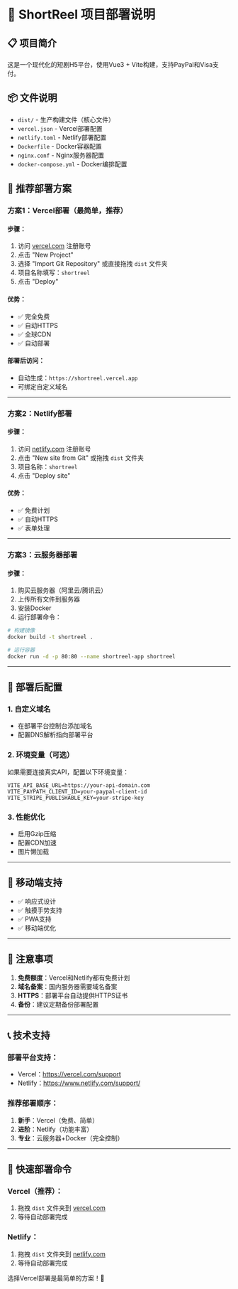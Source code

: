 # 🚀 ShortReel 项目部署说明

## 📋 项目简介
这是一个现代化的短剧H5平台，使用Vue3 + Vite构建，支持PayPal和Visa支付。

## 📦 文件说明
- `dist/` - 生产构建文件（核心文件）
- `vercel.json` - Vercel部署配置
- `netlify.toml` - Netlify部署配置
- `Dockerfile` - Docker容器配置
- `nginx.conf` - Nginx服务器配置
- `docker-compose.yml` - Docker编排配置

## 🌟 推荐部署方案

### **方案1：Vercel部署（最简单，推荐）**

#### **步骤：**
1. 访问 [vercel.com](https://vercel.com) 注册账号
2. 点击 "New Project"
3. 选择 "Import Git Repository" 或直接拖拽 `dist` 文件夹
4. 项目名称填写：`shortreel`
5. 点击 "Deploy"

#### **优势：**
- ✅ 完全免费
- ✅ 自动HTTPS
- ✅ 全球CDN
- ✅ 自动部署

#### **部署后访问：**
- 自动生成：`https://shortreel.vercel.app`
- 可绑定自定义域名

---

### **方案2：Netlify部署**

#### **步骤：**
1. 访问 [netlify.com](https://netlify.com) 注册账号
2. 点击 "New site from Git" 或拖拽 `dist` 文件夹
3. 项目名称：`shortreel`
4. 点击 "Deploy site"

#### **优势：**
- ✅ 免费计划
- ✅ 自动HTTPS
- ✅ 表单处理

---

### **方案3：云服务器部署**

#### **步骤：**
1. 购买云服务器（阿里云/腾讯云）
2. 上传所有文件到服务器
3. 安装Docker
4. 运行部署命令：

```bash
# 构建镜像
docker build -t shortreel .

# 运行容器
docker run -d -p 80:80 --name shortreel-app shortreel
```

---

## 🔧 部署后配置

### **1. 自定义域名**
- 在部署平台控制台添加域名
- 配置DNS解析指向部署平台

### **2. 环境变量（可选）**
如果需要连接真实API，配置以下环境变量：
```
VITE_API_BASE_URL=https://your-api-domain.com
VITE_PAYPATH_CLIENT_ID=your-paypal-client-id
VITE_STRIPE_PUBLISHABLE_KEY=your-stripe-key
```

### **3. 性能优化**
- 启用Gzip压缩
- 配置CDN加速
- 图片懒加载

---

## 📱 移动端支持
- ✅ 响应式设计
- ✅ 触摸手势支持
- ✅ PWA支持
- ✅ 移动端优化

---

## 🚨 注意事项

1. **免费额度**：Vercel和Netlify都有免费计划
2. **域名备案**：国内服务器需要域名备案
3. **HTTPS**：部署平台自动提供HTTPS证书
4. **备份**：建议定期备份部署配置

---

## 📞 技术支持

### **部署平台支持：**
- Vercel：https://vercel.com/support
- Netlify：https://www.netlify.com/support/

### **推荐部署顺序：**
1. **新手**：Vercel（免费、简单）
2. **进阶**：Netlify（功能丰富）
3. **专业**：云服务器+Docker（完全控制）

---

## 🎯 快速部署命令

### **Vercel（推荐）：**
1. 拖拽 `dist` 文件夹到 [vercel.com](https://vercel.com)
2. 等待自动部署完成

### **Netlify：**
1. 拖拽 `dist` 文件夹到 [netlify.com](https://netlify.com)
2. 等待自动部署完成

选择Vercel部署是最简单的方案！🚀
